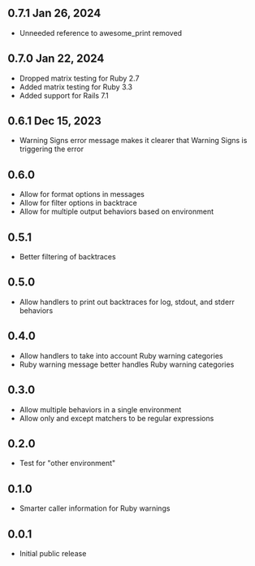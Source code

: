## 0.7.1 Jan 26, 2024

* Unneeded reference to awesome_print removed

## 0.7.0 Jan 22, 2024

* Dropped matrix testing for Ruby 2.7
* Added matrix testing for Ruby 3.3
* Added support for Rails 7.1

## 0.6.1 Dec 15, 2023

* Warning Signs error message makes it clearer that Warning Signs is 
  triggering the error

## 0.6.0

* Allow for format options in messages
* Allow for filter options in backtrace
* Allow for multiple output behaviors based on environment

## 0.5.1

* Better filtering of backtraces 

## 0.5.0

* Allow handlers to print out backtraces for log, stdout, and stderr behaviors

## 0.4.0

* Allow handlers to take into account Ruby warning categories
* Ruby warning message better handles Ruby warning categories

## 0.3.0

* Allow multiple behaviors in a single environment
* Allow only and except matchers to be regular expressions

## 0.2.0

* Test for "other environment"

## 0.1.0

* Smarter caller information for Ruby warnings

## 0.0.1

* Initial public release
